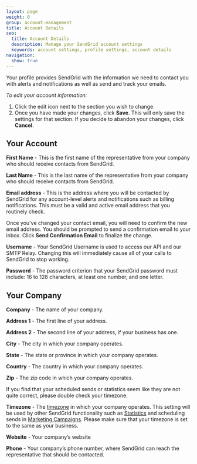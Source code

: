 ```yaml
---
layout: page
weight: 0
group: account-management
title: Account Details
seo:
  title: Account Details
  description: Manage your SendGrid account settings
  keywords: account settings, profile settings, account details
navigation:
  show: true
---
```


Your profile provides SendGrid with the information we need to contact you with alerts and notifications as well as send and track your emails.

_To edit your account information:_

1. Click the edit icon next to the section you wish to change.
1. Once you have made your changes, click **Save**. This will only save the settings for that section. If you decide to abandon your changes, click **Cancel**.

## Your Account

**First Name** - This is the first name of the representative from your company who should receive contacts from SendGrid.

**Last Name** - This is the last name of the representative from your company who should receive contacts from SendGrid.

**Email address** - This is the address where you will be contacted by SendGrid for any account-level alerts and notifications such as billing notifications. This must be a valid and active email address that you routinely check. 

<call-out>

Once you've changed your contact email, you will need to confirm the new email address. You should be prompted to send a confirmation email to your inbox. Click **Send Confirmation Email** to finalize the change. 

</call-out>

**Username** - Your SendGrid Username is used to access our API and our SMTP Relay. Changing this will immediately cause all of your calls to SendGrid to stop working.

**Password** -  The password criterion that your SendGrid password must include: 16 to 128 characters, at least one number, and one letter.


## Your Company

**Company** - The name of your company.

**Address 1** - The first line of your address.

**Address 2** - The second line of your address, if your business has one.

**City** - The city in which your company operates.

**State** - The state or province in which your company operates.

**Country** - The country in which your company operates.

**Zip** - The zip code in which your company operates.

<call-out>

If you find that your scheduled sends or statistics seem like they are not quite correct, please double check your timezone.

</call-out>

**Timezone** - The [timezone]({{root_url}}/glossary/timezone/) in which your company operates. This setting will be used by other SendGrid functionality such as [Statistics]({{root_url}}/ui/analytics-and-reporting/stats-overview/) and scheduling sends in [Marketing Campaigns]({{root_url}}/ui/sending-email/how-to-send-email-with-marketing-campaigns/). Please make sure that your timezone is set to the same as your business.

**Website** - Your company’s website

**Phone** - Your company’s phone number, where SendGrid can reach the representative that should be contacted.
